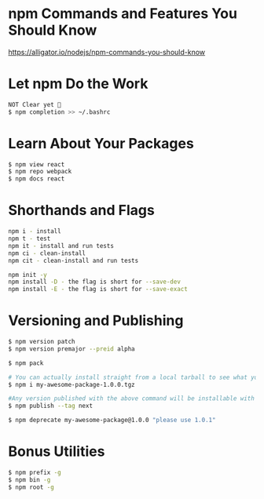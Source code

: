 # npm Commands and Features You Should Know
https://alligator.io/nodejs/npm-commands-you-should-know

# Let npm Do the Work

```sh
NOT Clear yet 🤔
$ npm completion >> ~/.bashrc
```
# Learn About Your Packages

```sh
$ npm view react
$ npm repo webpack
$ npm docs react
```

# Shorthands and Flags
```sh
npm i - install
npm t - test
npm it - install and run tests
npm ci - clean-install
npm cit - clean-install and run tests

npm init -y
npm install -D - the flag is short for --save-dev
npm install -E - the flag is short for --save-exact
```

# Versioning and Publishing
```sh
$ npm version patch
$ npm version premajor --preid alpha

$ npm pack

# You can actually install straight from a local tarball to see what you get.
$ npm i my-awesome-package-1.0.0.tgz

#Any version published with the above command will be installable with npm i <package>@next.
$ npm publish --tag next

$ npm deprecate my-awesome-package@1.0.0 "please use 1.0.1"
```

# Bonus Utilities
```sh
$ npm prefix -g
$ npm bin -g
$ npm root -g
```
